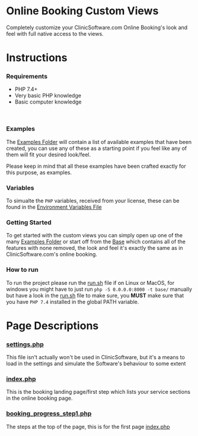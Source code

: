# Online Booking Custom Views
Completely customize your ClinicSoftware.com Online Booking's look and feel with full native access to the views.


# Instructions

### Requirements
- PHP 7.4+
- Very basic PHP knowledge
- Basic computer knowledge

<br>

### Examples
The [Examples Folder](./examples/) will contain a list of available examples that have been created, you can use any of these as a starting point if you feel like any of them will fit your desired look/feel.

Please keep in mind that all these examples have been crafted exactly for this purpose, as examples.

### Variables
To simualte the `PHP` variables, received from your license, these can be found in the [Environment Variables File](./env.php)

### Getting Started
To get started with the custom views you can simply open up one of the many [Examples Folder](./examples/) or start off from the [Base](./base) which contains all of the features with none removed, the look and feel it's exactly the same as in ClinicSoftware.com's online booking.

### How to run
To run the project please run the [run.sh](./run.sh) file if on Linux or MacOS, for windows you might have to just run `php -S 0.0.0.0:8000 -t base/` manually but have a look in the [run.sh](./run.sh) file to make sure, you **MUST** make sure that you have `PHP 7.4` installed in the global PATH variable.


# Page Descriptions

### [settings.php](./base/settings.php)
This file isn't actually won't be used in ClinicSoftware, but it's a means to load in the settings and simulate the Software's behaviour to some extent

### [index.php](./base/index.php)
This is the booking landing page/first step which lists your service sections in the online booking page.

### [booking_progress_step1.php](./base/booking_progress_step1.php)
The steps at the top of the page, this is for the first page [index.php](./base/index.php)
